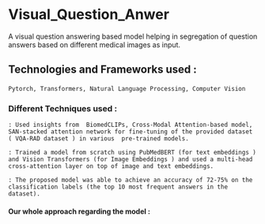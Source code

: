 # Visual_Question_Anwer
A visual question answering based model helping in segregation of  question answers based on different medical images as input.

## Technologies and Frameworks used : 

#### 
    Pytorch, Transformers, Natural Language Processing, Computer Vision  

### Different Techniques used : 
    : Used insights from  BiomedCLIPs, Cross-Modal Attention-based model, SAN-stacked attention network for fine-tuning of the provided dataset ( VQA-RAD dataset ) in various  pre-trained models.
    
    : Trained a model from scratch using PubMedBERT (for text embeddings ) and Vision Transformers (for Image Embeddings ) and used a multi-head cross-attention layer on top of image and text embeddings.
    
    : The proposed model was able to achieve an accuracy of 72-75% on the classification labels (the top 10 most frequent answers in the dataset).

#### Our whole approach regarding the model : 

    


 
